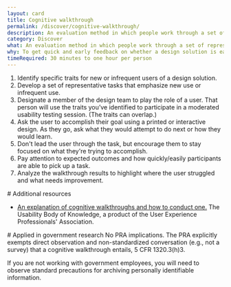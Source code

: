 ```yaml
---
layout: card
title: Cognitive walkthrough
permalink: /discover/cognitive-walkthrough/
description: An evaluation method in which people work through a set of representative tasks and ask questions about the task as they go.
category: Discover
what: An evaluation method in which people work through a set of representative tasks and ask questions about the task as they go.
why: To get quick and early feedback on whether a design solution is easy for a new or infrequent user to learn, and why it is or isn’t easy. This method is useful for catching big issues at any stage in the design process when you don't have access to real users, but it is not a substitute for user evaluation.
timeRequired: 30 minutes to one hour per person
---
```



1. Identify specific traits for new or infrequent users of a design solution.
1. Develop a set of representative tasks that emphasize new use or infrequent use.
1. Designate a member of the design team to play the role of a user. That person will use the traits you’ve identified to participate in a moderated usability testing session. (The traits can overlap.)
1. Ask the user to accomplish their goal using a printed or interactive design. As they go, ask what they would attempt to do next or how they would learn.
  1. Don't lead the user through the task, but encourage them to stay focused on what they're trying to accomplish.
  1. Pay attention to expected outcomes and how quickly/easily participants are able to pick up a task.
1. Analyze the walkthrough results to highlight where the user struggled and what needs improvement.

<section class="method--section method--section--additional-resources" markdown="1">
# Additional resources

- [An explanation of cognitive walkthroughs and how to conduct one.](http://www.usabilitybok.org/cognitive-walkthrough) The Usability Body of Knowledge, a product of the User Experience Professionals' Association.
</section>

<section class="method--section method--section--government-considerations" markdown="1" >
# Applied in government research
No PRA implications. The PRA explicitly exempts direct observation and non-standardized conversation (e.g., not a survey) that a cognitive walkthrough entails, 5 CFR 1320.3(h)3.

If you are not working with government employees, you will need to observe standard precautions for archiving personally identifiable information.
</section>
